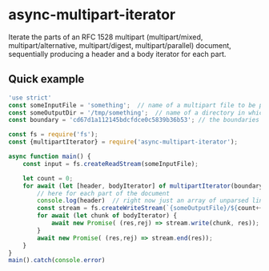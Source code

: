 # async-multipart-iterator
Iterate the parts of an RFC 1528 multipart (multipart/mixed, multipart/alternative, multipart/digest, multipart/parallel) document, sequentially producing a header and a body iterator for each part.

## Quick example

```js
'use strict'
const someInputFile = 'something';  // name of a multipart file to be parsed
const someOutputDir = '/tmp/something';  // name of a directory in which bodies of each of the parts will be written
const boundary = 'cd67d1a112145bdcfdce0c5839b36b53'; // the boundaries to be found in the input file

const fs = require('fs');
const {multipartIterator} = require('async-multipart-iterator');

async function main() {
    const input = fs.createReadStream(someInputFile);

    let count = 0;
    for await (let [header, bodyIterator] of multipartIterator(boundary, input)) {
        // here for each part of the document
        console.log(header)  // right now just an array of unparsed lines from the part's header
        const stream = fs.createWriteStream(`{someOutputFile}/${count++}`);
        for await (let chunk of bodyIterator) {
            await new Promise( (res,rej) => stream.write(chunk, res));
        }
        await new Promise( (res,rej) => stream.end(res));
    }
}
main().catch(console.error)
```